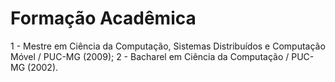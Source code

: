 
# Formação Acadêmica

1 - Mestre em Ciência da Computação, Sistemas Distribuídos e Computação Móvel / PUC-MG (2009);
2 - Bacharel em Ciência da Computação / PUC-MG (2002).

